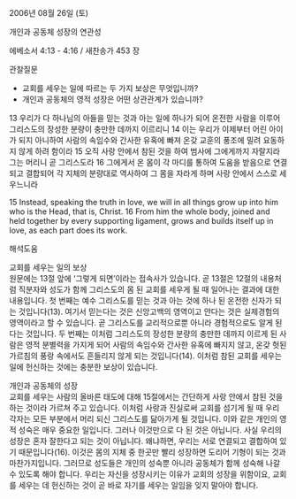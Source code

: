 2006년 08월 26일 (토)

개인과 공동체 성장의 연관성



에베소서 4:13 - 4:16 / 새찬송가 453 장


관찰질문
- 교회를 세우는 일에 따르는 두 가지 보상은 무엇입니까? 
- 개인과 공동체의 영적 성장은 어떤 상관관계가 있습니까?

13 우리가 다 하나님의 아들을 믿는 것과 아는 일에 하나가 되어 온전한 사람을 이루어 그리스도의 장성한 분량이 충만한 데까지 이르리니 14 이는 우리가 이제부터 어린 아이가 되지 아니하여 사람의 속임수와 간사한 유혹에 빠져 온갖 교훈의 풍조에 밀려 요동하지 않게 하려 함이라 15 오직 사랑 안에서 참된 것을 하여 범사에 그에게까지 자랄지라 그는 머리니 곧 그리스도라 16 그에게서 온 몸이 각 마디를 통하여 도움을 받음으로 연결되고 결합되어 각 지체의 분량대로 역사하여 그 몸을 자라게 하며 사랑 안에서 스스로 세우느니라 

15  Instead, speaking the truth in love, we will in all things grow up into him who is the Head, that is, Christ. 16  From him the whole body, joined and held together by every supporting ligament, grows and builds itself up in love, as each part does its work.

해석도움





교회를 세우는 일의 보상  
원문에는 13절 앞에 ‘그렇게 되면’이라는 접속사가 있습니다. 곧 13절은 12절의 내용처럼 직분자와 성도가 함께 그리스도의 몸 된 교회를 세우게 될 때 일어나는 결과에 대한 내용입니다. 첫 번째는 예수 그리스도를 믿는 것과 아는 것에 하나 된 온전한 신자가 되는 것입니다(13). 여기서 믿는다는 것은 신앙고백의 영역이고 안다는 것은 실제경험의 영역이라고 할 수 있습니다. 곧 그리스도를 교리적으로뿐 아니라 경험적으로도 알게 된다는 것입니다. 두 번째는 이처럼 그리스도의 장성한 분량의 충만한 데까지 이르게 된 사람은 영적 분별력을 가지게 되어 사람의 속임수와 간사한 유혹에 빠지지 않고, 온갖 헛된 가르침의 풍랑 속에서도 흔들리지 않게 되는 것입니다(14). 이처럼 참된 교회를 세우는 일에 헌신하는 것에는 충분한 보상이 있습니다.   

개인과 공동체의 성장  
교회를 세우는 사람의 올바른 태도에 대해 15절에서는 간단하게 사랑 안에서 참된 것을 하는 것이라 가르쳐 주고 있습니다. 이처럼 사랑과 진실로써 교회를 섬기게 될 때 우리 각자는 모든 부분에서 머리 되신 그리스도를 닮아가게 될 것입니다. 이와 같은 개인의 영적 성숙은 매우 중요한 일입니다. 그러나 이것만으로 다 된 것은 아닙니다. 사실 우리의 성장은 혼자 잘한다고 되는 것이 아닙니다. 왜냐하면, 우리는 서로 연결되고 결합하여 있기 때문입니다(16). 이것은 몸의 지체 중 한곳만 빨리 성장하면 도리어 기형이 되는 것과 마찬가지입니다. 그러므로 성도들은 개인의 성숙뿐 아니라 공동체가 함께 성숙해 나갈 수 있도록 해야 합니다. 우리는 자신을 성장시키는 이유가 교회의 성장을 위함이요, 교회를 세우는 데 헌신하는 것이 곧 바로 자기를 세우는 일임을 잊지 말아야 합니다.